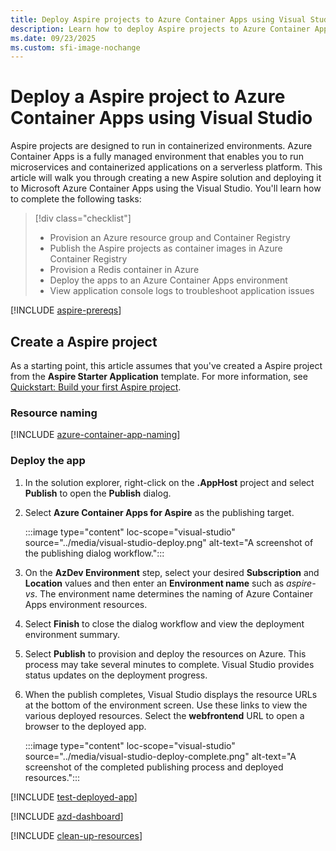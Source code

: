 ```yaml
---
title: Deploy Aspire projects to Azure Container Apps using Visual Studio
description: Learn how to deploy Aspire projects to Azure Container Apps using Visual Studio.
ms.date: 09/23/2025
ms.custom: sfi-image-nochange
---
```


# Deploy a Aspire project to Azure Container Apps using Visual Studio

Aspire projects are designed to run in containerized environments. Azure Container Apps is a fully managed environment that enables you to run microservices and containerized applications on a serverless platform. This article will walk you through creating a new Aspire solution and deploying it to Microsoft Azure Container Apps using the Visual Studio. You'll learn how to complete the following tasks:

> [!div class="checklist"]
>
> - Provision an Azure resource group and Container Registry
> - Publish the Aspire projects as container images in Azure Container Registry
> - Provision a Redis container in Azure
> - Deploy the apps to an Azure Container Apps environment
> - View application console logs to troubleshoot application issues

[!INCLUDE [aspire-prereqs](../../includes/aspire-prereqs.md)]

## Create a Aspire project

As a starting point, this article assumes that you've created a Aspire project from the **Aspire Starter Application** template. For more information, see [Quickstart: Build your first Aspire project](../../get-started/build-your-first-aspire-app.md).

### Resource naming

[!INCLUDE [azure-container-app-naming](../../includes/azure-container-app-naming.md)]

### Deploy the app

1. In the solution explorer, right-click on the **.AppHost** project and select **Publish** to open the **Publish** dialog.

1. Select **Azure Container Apps for Aspire** as the publishing target.

    :::image type="content" loc-scope="visual-studio" source="../media/visual-studio-deploy.png" alt-text="A screenshot of the publishing dialog workflow.":::

1. On the **AzDev Environment** step, select your desired **Subscription** and **Location** values and then enter an **Environment name** such as *aspire-vs*. The environment name determines the naming of Azure Container Apps environment resources.

1. Select **Finish** to close the dialog workflow and view the deployment environment summary.

1. Select **Publish** to provision and deploy the resources on Azure. This process may take several minutes to complete. Visual Studio provides status updates on the deployment progress.

1. When the publish completes, Visual Studio displays the resource URLs at the bottom of the environment screen. Use these links to view the various deployed resources. Select the **webfrontend** URL to open a browser to the deployed app.

    :::image type="content" loc-scope="visual-studio" source="../media/visual-studio-deploy-complete.png" alt-text="A screenshot of the completed publishing process and deployed resources.":::

[!INCLUDE [test-deployed-app](../includes/test-deployed-app.md)]

[!INCLUDE [azd-dashboard](../includes/azd-dashboard.md)]

[!INCLUDE [clean-up-resources](../../includes/clean-up-resources-visual-studio.md)]
